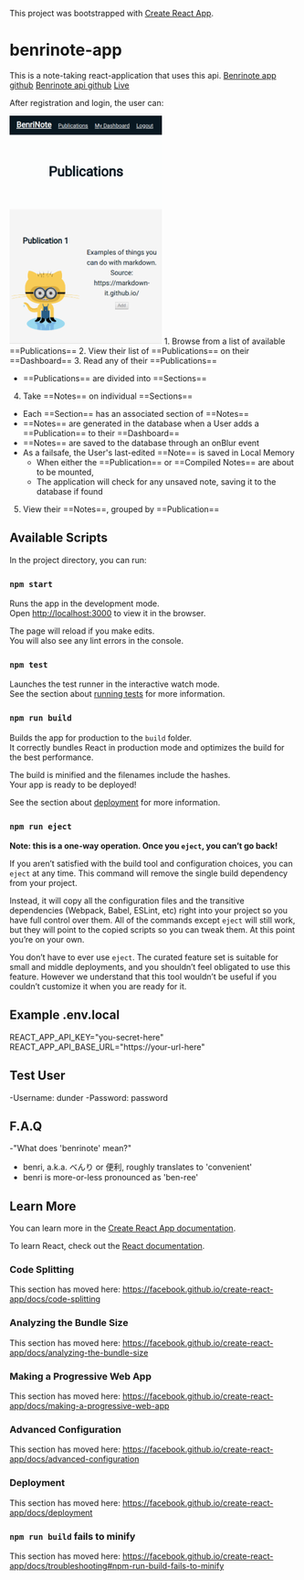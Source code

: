 This project was bootstrapped with [Create React App](https://github.com/facebook/create-react-app).

# benrinote-app 

This is a note-taking react-application that uses this api. 
[Benrinote app github](https://github.com/levipaulk/benrinote-app)
[Benrinote api github](https://github.com/levipaulk/benrinote-api)
[Live](https://levi-benrinote-app.now.sh/)

After registration and login, the user can:
<!-- ![Alt text](./src/images/Publications-screenshot.png?raw=true "Title") -->
<img src="./src/images/Publications-screenshot.png" width="267" height="400" alt="Publications Page"> 1. Browse from a list of available ==Publications==
2. View their list of ==Publications== on their ==Dashboard==
3. Read any of their ==Publications== 
  + ==Publications== are divided into ==Sections==
4. Take ==Notes== on individual ==Sections==
  + Each ==Section== has an associated section of ==Notes==
  + ==Notes== are generated in the database when a User adds a ==Publication== to their ==Dashboard==
  + ==Notes== are saved to the database through an onBlur event
  + As a failsafe, the User's last-edited ==Note== is saved in Local Memory
    + When either the ==Publication== or ==Compiled Notes== are about to be mounted,
    + The application will check for any unsaved note, saving it to the database if found
5. View their ==Notes==, grouped by ==Publication==

## Available Scripts

In the project directory, you can run:

### `npm start`

Runs the app in the development mode.<br>
Open [http://localhost:3000](http://localhost:3000) to view it in the browser.

The page will reload if you make edits.<br>
You will also see any lint errors in the console.

### `npm test`

Launches the test runner in the interactive watch mode.<br>
See the section about [running tests](https://facebook.github.io/create-react-app/docs/running-tests) for more information.

### `npm run build`

Builds the app for production to the `build` folder.<br>
It correctly bundles React in production mode and optimizes the build for the best performance.

The build is minified and the filenames include the hashes.<br>
Your app is ready to be deployed!

See the section about [deployment](https://facebook.github.io/create-react-app/docs/deployment) for more information.

### `npm run eject`

**Note: this is a one-way operation. Once you `eject`, you can’t go back!**

If you aren’t satisfied with the build tool and configuration choices, you can `eject` at any time. This command will remove the single build dependency from your project.

Instead, it will copy all the configuration files and the transitive dependencies (Webpack, Babel, ESLint, etc) right into your project so you have full control over them. All of the commands except `eject` will still work, but they will point to the copied scripts so you can tweak them. At this point you’re on your own.

You don’t have to ever use `eject`. The curated feature set is suitable for small and middle deployments, and you shouldn’t feel obligated to use this feature. However we understand that this tool wouldn’t be useful if you couldn’t customize it when you are ready for it.

## Example .env.local

REACT_APP_API_KEY="you-secret-here"
REACT_APP_API_BASE_URL="https://your-url-here"

## Test User

-Username: dunder
-Password: password

## F.A.Q
-"What does 'benrinote' mean?"
  + benri, a.k.a. べんり or 便利, roughly translates to 'convenient'
  + benri is more-or-less pronounced as 'ben-ree'

## Learn More

You can learn more in the [Create React App documentation](https://facebook.github.io/create-react-app/docs/getting-started).

To learn React, check out the [React documentation](https://reactjs.org/).

### Code Splitting

This section has moved here: https://facebook.github.io/create-react-app/docs/code-splitting

### Analyzing the Bundle Size

This section has moved here: https://facebook.github.io/create-react-app/docs/analyzing-the-bundle-size

### Making a Progressive Web App

This section has moved here: https://facebook.github.io/create-react-app/docs/making-a-progressive-web-app

### Advanced Configuration

This section has moved here: https://facebook.github.io/create-react-app/docs/advanced-configuration

### Deployment

This section has moved here: https://facebook.github.io/create-react-app/docs/deployment

### `npm run build` fails to minify

This section has moved here: https://facebook.github.io/create-react-app/docs/troubleshooting#npm-run-build-fails-to-minify
